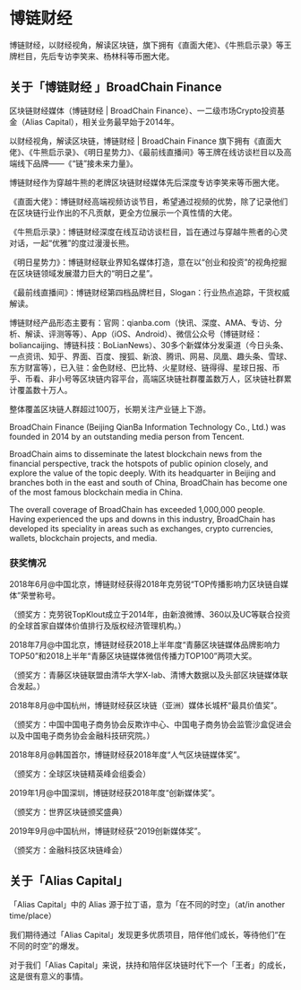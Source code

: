 # 博链财经

博链财经，以财经视角，解读区块链，旗下拥有《直面大佬》、《牛熊启示录》等王牌栏目，先后专访李笑来、杨林科等币圈大佬。

## 关于「博链财经 」BroadChain Finance

区块链财经媒体（博链财经 | BroadChain Finance）、一二级市场Crypto投资基金（Alias Capital），相关业务最早始于2014年。

以财经视角，解读区块链，博链财经 | BroadChain Finance 旗下拥有《直面大佬》、《牛熊启示录》、《明日星势力》、《最前线直播间》等王牌在线访谈栏目以及高端线下品牌——《“链”接未来力量》。

博链财经作为穿越牛熊的老牌区块链财经媒体先后深度专访李笑来等币圈大佬。

《直面大佬》：博链财经高端视频访谈节目，希望通过视频的优势，除了记录他们在区块链行业作出的不凡贡献，更全方位展示一个真性情的大佬。

《牛熊启示录》：博链财经深度在线互动访谈栏目，旨在通过与穿越牛熊者的心灵对话，一起“优雅”的度过漫漫长熊。

《明日星势力》：博链财经联业界知名媒体打造，意在以“创业和投资”的视角挖掘在区块链领域发展潜力巨大的“明日之星”。

《最前线直播间》：博链财经第四档品牌栏目，Slogan：行业热点追踪，干货权威解读。

博链财经产品形态主要有：官网：qianba.com（快讯、深度、AMA、专访、分析、解读、评测等等）、App（iOS、Android）、微信公众号（博链财经：boliancaijing、博链科技：BoLianNews）、30多个新媒体分发渠道（今日头条、一点资讯、知乎、界面、百度、搜狐、新浪、腾讯、网易、凤凰、趣头条、雪球、东方财富等），已入驻：金色财经、巴比特、火星财经、链得得、星球日报、币乎、币看、非小号等区块链内容平台，高端区块链社群覆盖数万人，区块链社群累计覆盖数十万人。

整体覆盖区块链人群超过100万，长期关注产业链上下游。

BroadChain Finance (Beijing QianBa Information Technology Co., Ltd.) was founded in 2014 by an outstanding media person from Tencent.

BroadChain aims to disseminate the latest blockchain news from the financial perspective, track the hotspots of public opinion closely, and explore the value of the topic deeply. With its headquarter in Beijing and branches both in the east and south of China, BroadChain has become one of the most famous blockchain media in China.

The overall coverage of BroadChain has exceeded 1,000,000 people. Having experienced the ups and downs in this industry, BroadChain has developed its speciality in areas such as exchanges, crypto currencies, wallets, blockchain projects, and media.

### **获奖情况**

2018年6月@中国北京，博链财经获得2018年克劳锐“TOP传播影响力区块链自媒体”荣誉称号。

（颁奖方：克劳锐TopKlout成立于2014年，由新浪微博、360以及UC等联合投资的全球首家自媒体价值排行及版权经济管理机构。）

2018年7月@中国北京，博链财经获2018上半年度“青藤区块链媒体品牌影响力TOP50”和2018上半年“青藤区块链媒体微信传播力TOP100”两项大奖。

（颁奖方：青藤区块链联盟由清华大学X-lab、清博大数据以及头部区块链媒体联合发起。）

2018年8月@中国杭州，博链财经获区块链（亚洲）媒体长城杯“最具价值奖”。

（颁奖方：中国中国电子商务协会反欺诈中心、中国电子商务协会监管沙盒促进会以及中国电子商务协会金融科技研究院。）

2018年8月@韩国首尔，博链财经获2018年度“人气区块链媒体奖”。

（颁奖方：全球区块链精英峰会组委会）

2019年1月@中国深圳，博链财经获2018年度“创新媒体奖”。

（颁奖方：世界区块链颁奖盛典）

2019年9月@中国杭州，博链财经获“2019创新媒体奖”。

（颁奖方：金融科技区块链峰会）

## 关于「Alias Capital」

「Alias Capital」中的 Alias 源于拉丁语，意为「在不同的时空」（at/in another time/place）

我们期待通过「Alias Capital」发现更多优质项目，陪伴他们成长，等待他们“在不同的时空”的爆发。

对于我们「Alias Capital」来说，扶持和陪伴区块链时代下一个「王者」的成长，这是很有意义的事情。
